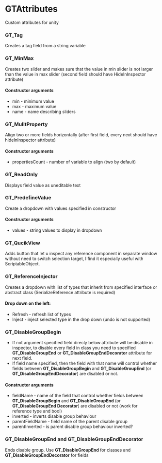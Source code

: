 # GTAttributes
Custom attributes for unity

### GT_Tag
Creates a tag field from a string variable

### GT_MinMax
Creates two slider and makes sure that the value in min slider is not larger than the value in max slider (second field should have HideInInspector attribute)
#### Constructor arguments
* min - minimum value
* max - maximum value
* name - name describing sliders 

### GT_MulitProperty
Align two or more fields horizontally (after first field, every next should have hideInInspector attribute)
#### Constructor arguments
* propertiesCount - number of variable to align (two by default)

### GT_ReadOnly
Displays field value as uneditable text

### GT_PredefineValue
Create a dropdown with values specified in constructor
#### Constructor arguments
* values - string values to display in dropdown

### GT_QucikView
Adds button that let u inspect any reference component in separate window without need to switch selection target, I find it especially useful with ScriptableObject.

### GT_ReferenceInjector
Creates a dropdown with list of types that inherit from specified interface or abstract class (SerializeReference attribute is required)
#### Drop down on the left:
* Refresh - refresh list of types
* Inject - inject selected type in the drop down (undo is not supported)

### GT_DisableGroupBegin
* If not argument specified field direcly below attribute will be disable in inspector, to disable every field in class you need to specified **GT_DisableGroupEnd** or **GT_DisableGroupEndDecorator** attribute for next field.
* If field name specified, then the field with that name will control whether fields between **GT_DisableGroupBegin** and **GT_DisableGroupEnd** (or **GT_DisableGroupEndDecorator**) are disabled or not.
#### Constructor arguments
* fieldName - name of the field that control whether fields between **GT_DisableGroupBegin** and **GT_DisableGroupEnd** (or **GT_DisableGroupEnd Decorator**) are disabled or not (work for reference type and bool)
* inverted - inverts disable group behaviour
* parentFieldName - field name of the parent disable group
* parentInverted - is parent disable group behaviour inverted?

### GT_DisableGroupEnd and GT_DisableGroupEndDecorator 
Ends disable group. Use **GT_DisableGroupEnd** for classes and **GT_DisableGroupEndDecorator** for fields


